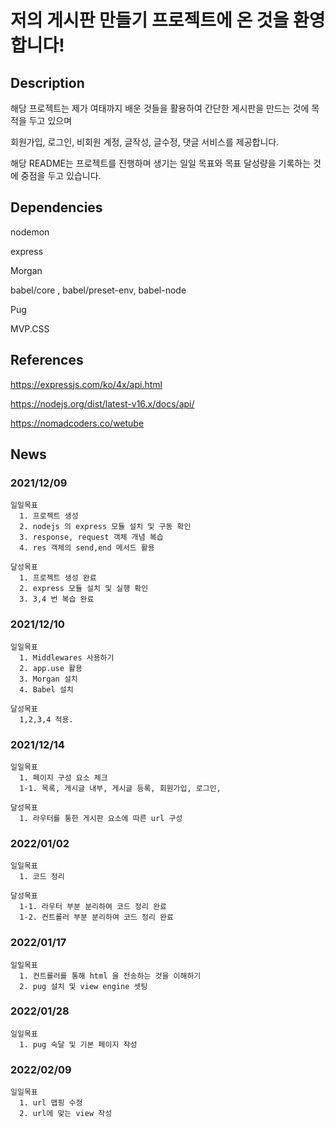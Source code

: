 # 저의 게시판 만들기 프로젝트에 온 것을 환영합니다!

## Description
  해당 프로젝트는 제가 여태까지 배운 것들을 활용하여 간단한 게시판을 만드는 것에 목적을 두고 있으며
  
  회원가입, 로그인, 비회원 계정, 글작성, 글수정, 댓글 서비스를 제공합니다.
  
  해당 README는 프로젝트를 진행하며 생기는 일일 목표와 목표 달성량을 기록하는 것에 중점을 두고 있습니다.

## Dependencies
  nodemon

  express

  Morgan

  babel/core , babel/preset-env, babel-node

  Pug

  MVP.CSS

## References
  https://expressjs.com/ko/4x/api.html

  https://nodejs.org/dist/latest-v16.x/docs/api/

  https://nomadcoders.co/wetube

## News

### 2021/12/09
    일일목표
      1. 프로젝트 생성
      2. nodejs 의 express 모듈 설치 및 구동 확인
      3. response, request 객체 개념 복습
      4. res 객체의 send,end 메서드 활용
    
    달성목표
      1. 프로젝트 생성 완료
      2. express 모듈 설치 및 실행 확인
      3. 3,4 번 복습 완료

### 2021/12/10
    일일목표
      1. Middlewares 사용하기
      2. app.use 활용
      3. Morgan 설치
      4. Babel 설치

    달성목표
      1,2,3,4 적용.

### 2021/12/14
    일일목표
      1. 페이지 구성 요소 체크
      1-1. 목록, 게시글 내부, 게시글 등록, 회원가입, 로그인, 

    달성목표
      1. 라우터를 통한 게시판 요소에 따른 url 구성

### 2022/01/02
    일일목표
      1. 코드 정리

    달성목표
      1-1. 라우터 부분 분리하여 코드 정리 완료
      1-2. 컨트롤러 부분 분리하여 코드 정리 완료

### 2022/01/17
    일일목표
      1. 컨트롤러를 통해 html 을 전송하는 것을 이해하기
      2. pug 설치 및 view engine 셋팅

### 2022/01/28
    일일목표
      1. pug 숙달 및 기본 페이지 작성

### 2022/02/09
    일일목표
      1. url 맵핑 수정
      2. url에 맞는 view 작성